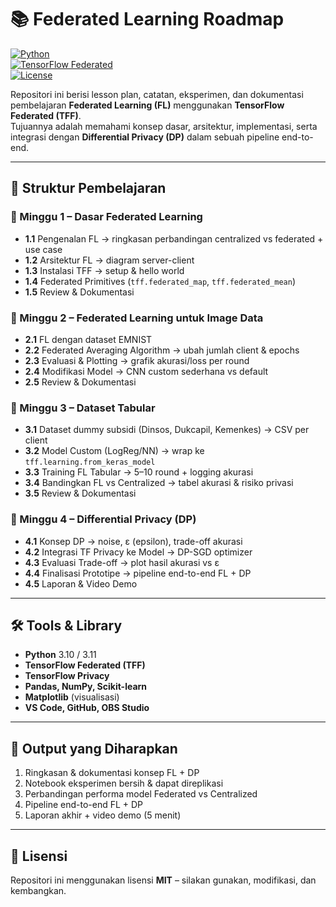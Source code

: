 # 📚 Federated Learning Roadmap

[![Python](https://img.shields.io/badge/Python-3.10%2F3.11-blue)](https://www.python.org/)  
[![TensorFlow Federated](https://img.shields.io/badge/TensorFlow-Federated-orange)](https://www.tensorflow.org/federated)  
[![License](https://img.shields.io/badge/License-MIT-green.svg)](LICENSE)  

Repositori ini berisi lesson plan, catatan, eksperimen, dan dokumentasi pembelajaran **Federated Learning (FL)** menggunakan **TensorFlow Federated (TFF)**.  
Tujuannya adalah memahami konsep dasar, arsitektur, implementasi, serta integrasi dengan **Differential Privacy (DP)** dalam sebuah pipeline end-to-end.  

---

## 🚀 Struktur Pembelajaran

### 📌 Minggu 1 – Dasar Federated Learning
- **1.1** Pengenalan FL → ringkasan perbandingan centralized vs federated + use case  
- **1.2** Arsitektur FL → diagram server-client  
- **1.3** Instalasi TFF → setup & hello world  
- **1.4** Federated Primitives (`tff.federated_map`, `tff.federated_mean`)  
- **1.5** Review & Dokumentasi  

### 📌 Minggu 2 – Federated Learning untuk Image Data
- **2.1** FL dengan dataset EMNIST  
- **2.2** Federated Averaging Algorithm → ubah jumlah client & epochs  
- **2.3** Evaluasi & Plotting → grafik akurasi/loss per round  
- **2.4** Modifikasi Model → CNN custom sederhana vs default  
- **2.5** Review & Dokumentasi  

### 📌 Minggu 3 – Dataset Tabular
- **3.1** Dataset dummy subsidi (Dinsos, Dukcapil, Kemenkes) → CSV per client  
- **3.2** Model Custom (LogReg/NN) → wrap ke `tff.learning.from_keras_model`  
- **3.3** Training FL Tabular → 5–10 round + logging akurasi  
- **3.4** Bandingkan FL vs Centralized → tabel akurasi & risiko privasi  
- **3.5** Review & Dokumentasi  

### 📌 Minggu 4 – Differential Privacy (DP)
- **4.1** Konsep DP → noise, ε (epsilon), trade-off akurasi  
- **4.2** Integrasi TF Privacy ke Model → DP-SGD optimizer  
- **4.3** Evaluasi Trade-off → plot hasil akurasi vs ε  
- **4.4** Finalisasi Prototipe → pipeline end-to-end FL + DP  
- **4.5** Laporan & Video Demo  

---


## 🛠️ Tools & Library
- **Python** 3.10 / 3.11  
- **TensorFlow Federated (TFF)**  
- **TensorFlow Privacy**  
- **Pandas, NumPy, Scikit-learn**  
- **Matplotlib** (visualisasi)  
- **VS Code, GitHub, OBS Studio**  

---

## 📌 Output yang Diharapkan
1. Ringkasan & dokumentasi konsep FL + DP  
2. Notebook eksperimen bersih & dapat direplikasi  
3. Perbandingan performa model Federated vs Centralized  
4. Pipeline end-to-end FL + DP  
5. Laporan akhir + video demo (5 menit)  

---

## 📜 Lisensi
Repositori ini menggunakan lisensi **MIT** – silakan gunakan, modifikasi, dan kembangkan.  

